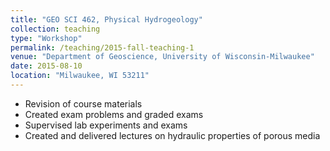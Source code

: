 ```yaml
---
title: "GEO SCI 462, Physical Hydrogeology"
collection: teaching
type: "Workshop"
permalink: /teaching/2015-fall-teaching-1
venue: "Department of Geoscience, University of Wisconsin-Milwaukee"
date: 2015-08-10
location: "Milwaukee, WI 53211"
---
```


- Revision of course materials
- Created exam problems and graded exams
- Supervised lab experiments and exams
- Created and delivered lectures on hydraulic properties of porous media
